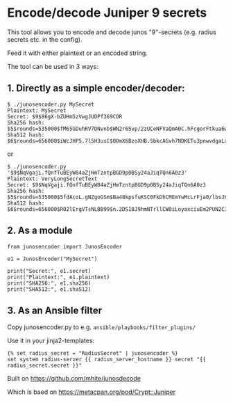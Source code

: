 # Encode/decode Juniper $9$ secrets

This tool allows you to encode and decode junos "$9$"-secrets (e.g. radius secrets etc. in the config).

Feed it with either plaintext or an encoded string.

The tool can be used in 3 ways:

## 1. Directly as a simple encoder/decoder:

```
$ ./junosencoder.py MySecret
Plaintext: MySecret
Secret: $9$86gX-bZUHm5zVwgJUDPf369COR
Sha256 hash: $5$rounds=535000$fM65GDuhRV7DNvnb$WN2r65vp/2zUCeNFVaQmA0C.hFcgorFtkua6wRnu8d3
Sha512 hash: $6$rounds=656000$iWcJHP5.7l5H3usC$0OmX6BzoXHB.SbkcAGvh7NDKETu3pnwvdgaLaUQXvho/RBdmzI.iSadWEHkFcAkOqx9LigrGUqahidchM9apx/
```

or

```
$ ./junosencoder.py '$9$NqVgaji.fQnfTuBEyW84aZjHmTzntpBGD9p0BSy24aJiqTQn6A0z3'
Plaintext: VeryLongSecretText
Secret: $9$NqVgaji.fQnfTuBEyW84aZjHmTzntpBGD9p0BSy24aJiqTQn6A0z3
Sha256 hash: $5$rounds=535000$5fdAcoL.gNZgoGSm$Ba48kpsfuKSC0FkDhCMEmYwMcLrFja0/lbsJKZ3pI45
Sha512 hash: $6$rounds=656000$R02lErgVTsNLBB99$n.2DS18J9hmNTrllCW0iLoyaxciuEm2PUN2C3dZqkL17xoLowKkrLChZoxCk55NkT4/Kh7zHmWZ9cGz0QGpH3/
```

## 2. As a module
```
from junosencoder import JunosEncoder

e1 = JunosEncoder("MySecret")

print("Secret:", e1.secret)
print("Plaintext:", e1.plaintext)
print("SHA256:", e1.sha256)
print("SHA512:", e1.sha512)

```

## 3. As an Ansible filter
Copy junosencoder.py to e.g. `ansible/playbooks/filter_plugins/`

Use it in your jinja2-templates:
```
{% set radius_secret = "RadiusSecret" | junosencoder %}
set system radius-server {{ radius_server_hostname }} secret "{{ radius_secret.secret }}"

```



Built on https://github.com/mhite/junosdecode

Which is baed on https://metacpan.org/pod/Crypt::Juniper


